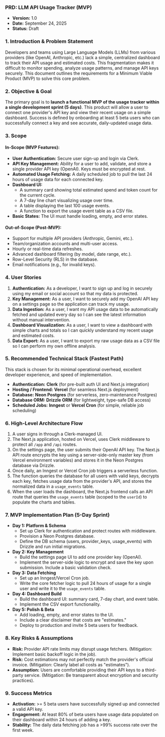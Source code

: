 ### **PRD: LLM API Usage Tracker (MVP)**

* **Version:** 1.0
* **Date:** September 24, 2025
* **Status:** Draft

### 1. Introduction & Problem Statement

Developers and teams using Large Language Models (LLMs) from various providers (like OpenAI, Anthropic, etc.) lack a simple, centralized dashboard to track their API usage and estimated costs. This fragmentation makes it difficult to monitor spending, analyze usage patterns, and manage API keys securely. This document outlines the requirements for a Minimum Viable Product (MVP) to solve this core problem.

### 2. Objective & Goal

The primary goal is to **launch a functional MVP of the usage tracker within a single development sprint (5 days)**. This product will allow a user to connect one provider's API key and view their recent usage on a simple dashboard. Success is defined by onboarding at least 5 beta users who can successfully connect a key and see accurate, daily-updated usage data.

### 3. Scope

#### **In-Scope (MVP Features):**

* **User Authentication:** Secure user sign-up and login via Clerk.
* **API Key Management:** Ability for a user to add, validate, and store a single provider API key (OpenAI). Keys must be encrypted at rest.
* **Automated Usage Fetching:** A daily scheduled job to pull the last 24 hours of usage data for each connected key.
* **Dashboard UI:**
    * A summary card showing total estimated spend and token count for the current cycle.
    * A 7-day line chart visualizing usage over time.
    * A table displaying the last 100 usage events.
    * A function to export the usage event table as a CSV file.
* **Basic States:** The UI must handle loading, empty, and error states.

#### **Out-of-Scope (Post-MVP):**

* Support for multiple API providers (Anthropic, Gemini, etc.).
* Team/organization accounts and multi-user access.
* Hourly or real-time data refreshes.
* Advanced dashboard filtering (by model, date range, etc.).
* Row-Level Security (RLS) in the database.
* Email notifications (e.g., for invalid keys).

### 4. User Stories

1.  **Authentication:** As a developer, I want to sign up and log in securely using my email or social account so that my data is protected.
2.  **Key Management:** As a user, I want to securely add my OpenAI API key on a settings page so the application can track my usage.
3.  **Data Ingestion:** As a user, I want my API usage data to be automatically fetched and updated every day so I can see the latest information without manual intervention.
4.  **Dashboard Visualization:** As a user, I want to view a dashboard with simple charts and totals so I can quickly understand my recent usage and estimated costs.
5.  **Data Export:** As a user, I want to export my raw usage data as a CSV file so I can perform my own offline analysis.

### 5. Recommended Technical Stack (Fastest Path)

This stack is chosen for its minimal operational overhead, excellent developer experience, and speed of implementation.

* **Authentication:** **Clerk** (for pre-built auth UI and Next.js integration)
* **Hosting / Frontend:** **Vercel** (for seamless Next.js deployment)
* **Database:** **Neon Postgres** (for serverless, zero-maintenance Postgres)
* **Database ORM:** **Drizzle ORM** (for lightweight, type-safe DB access)
* **Scheduled Jobs:** **Inngest** or **Vercel Cron** (for simple, reliable job scheduling)

### 6. High-Level Architecture Flow

1.  A user signs in through a Clerk-managed UI.
2.  The Next.js application, hosted on Vercel, uses Clerk middleware to protect all `/app` and `/api` routes.
3.  On the settings page, the user submits their OpenAI API key. The Next.js API route encrypts the key using a server-side-only master key (from Vercel environment variables) and stores it in the Neon Postgres database via Drizzle.
4.  Once daily, an Inngest or Vercel Cron job triggers a serverless function.
5.  The function queries the database for all users with valid keys, decrypts each key, fetches usage data from the provider's API, and stores the normalized data in a `usage_events` table.
6.  When the user loads the dashboard, the Next.js frontend calls an API route that queries the `usage_events` table (scoped to the `userId`) to populate the charts and tables.

### 7. MVP Implementation Plan (5-Day Sprint)

* **Day 1: Platform & Schema**
    * Set up Clerk for authentication and protect routes with middleware.
    * Provision a Neon Postgres database.
    * Define the DB schema (users, provider\_keys, usage\_events) with Drizzle and run initial migrations.
* **Day 2: Key Management**
    * Build the settings page UI to add one provider key (OpenAI).
    * Implement the server-side logic to encrypt and save the key upon submission. Include a basic validation check.
* **Day 3: Data Fetching**
    * Set up an Inngest/Vercel Cron job.
    * Write the core fetcher logic to pull 24 hours of usage for a single user and write it to the `usage_events` table.
* **Day 4: Dashboard Build**
    * Build the dashboard UI: summary card, 7-day chart, and event table.
    * Implement the CSV export functionality.
* **Day 5: Polish & Beta**
    * Add loading, empty, and error states to the UI.
    * Include a clear disclaimer that costs are "estimates."
    * Deploy to production and invite 5 beta users for feedback.

### 8. Key Risks & Assumptions

* **Risk:** Provider API rate limits may disrupt usage fetchers. (Mitigation: Implement basic backoff logic in the job).
* **Risk:** Cost estimations may not perfectly match the provider's official invoice. (Mitigation: Clearly label all costs as "estimates").
* **Assumption:** Users are comfortable providing their API keys to a third-party service. (Mitigation: Be transparent about encryption and security practices).

### 9. Success Metrics

* **Activation:** >= 5 beta users have successfully signed up and connected a valid API key.
* **Engagement:** At least 80% of beta users have usage data populated on their dashboard within 24 hours of adding a key.
* **Stability:** The daily data fetching job has a >99% success rate over the first week.